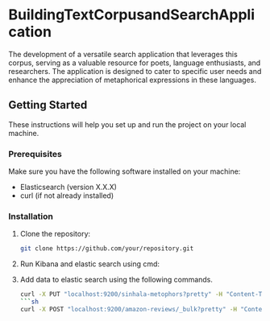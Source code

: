 # BuildingTextCorpusandSearchApplication
The development of a versatile search application that leverages this corpus, serving as a valuable resource for poets, language enthusiasts, and researchers. The application is designed to cater to specific user needs and enhance the appreciation of metaphorical expressions in these languages.
## Getting Started

These instructions will help you set up and run the project on your local machine.

### Prerequisites

Make sure you have the following software installed on your machine:

- Elasticsearch (version X.X.X)
- curl (if not already installed)

### Installation

1. Clone the repository:

   ```sh
   git clone https://github.com/your/repository.git
2. Run Kibana and elastic search using cmd:
3. Add data to elastic search using the following commands.
   ```sh
   curl -X PUT "localhost:9200/sinhala-metophors?pretty" -H "Content-Type: application/json" -d @mapping_file.json
   ```sh
   curl -X POST "localhost:9200/amazon-reviews/_bulk?pretty" -H "Content-Type: application/json" --data-binary @data_file.json
